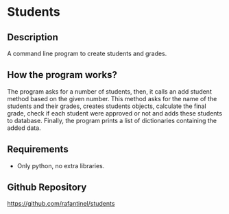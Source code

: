 # Students

## Description

A command line program to create students and grades.

## How the program works?

The program asks for a number of students, then, it calls an add student method based on the given number. This method asks for the name of the students and their grades, creates students objects, calculate the final grade, check if each student were approved or not and adds these students to database. Finally, the program prints a list of dictionaries containing the added data.

## Requirements

- Only python, no extra libraries.

## Github Repository

https://github.com/rafantinel/students